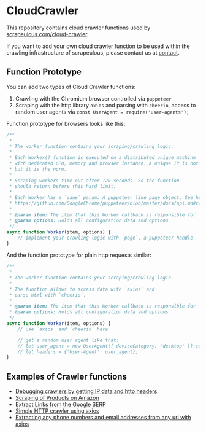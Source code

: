 # CloudCrawler

This repository contains cloud crawler functions used by [scrapeulous.com/cloud-crawler](https://scrapeulous.com/cloud-crawler).

If you want to add your own cloud crawler function to be used within the crawling infrastructure of scrapeulous, please contact us at [contact](https://scrapeulous.com/contact/).

## Function Prototype

You can add two types of Cloud Crawler functions:

1. Crawling with the Chromium browser controlled via `puppeteer`
2. Scraping with the http library `axios` and parsing with `cheerio`, access to random user agents via `const UserAgent = require('user-agents');`

Function prototype for browsers looks like this:

```js
/**
 *
 * The worker function contains your scraping/crawling logic.
 *
 * Each Worker() function is executed on a distributed unique machine
 * with dedicated CPU, memory and browser instance. A unique IP is not guaranteed,
 * but it is the norm.
 *
 * Scraping workers time out after 120 seconds. So the function
 * should return before this hard limit.
 *
 * Each Worker has a `page` param: A puppeteer like page object. See here:
 * https://github.com/GoogleChrome/puppeteer/blob/master/docs/api.md#class-page
 *
 * @param item: The item that this Worker callback is responsible for
 * @param options: Holds all configuration data and options
 */
async function Worker(item, options) {
    // implement your crawling logic with `page`, a puppeteer handle
}
```

And the function prototype for plain http requests similar:

```js
/**
 *
 * The worker function contains your scraping/crawling logic.
 *
 * The function allows to access data with `axios` and
 * parse html with `cheerio`.
 *
 * @param item: The item that this Worker callback is responsible for
 * @param options: Holds all configuration data and options
 */
async function Worker(item, options) {
    // use `axios` and `cheerio` here

    // get a random user agent like that:
    // let user_agent = new UserAgent({ deviceCategory: 'desktop' }).toString();
    // let headers = {'User-Agent': user_agent};
}
```

## Examples of Crawler functions

+ [Debugging crawlers by getting IP data and http headers](ip_and_headers.js)
+ [Scraping of Products on Amazon](amazon.js)
+ [Extract Links from the Google SERP](google.js)
+ [Simple HTTP crawler using axios](http_get.js)
+ [Extracting any phone numbers and email addresses from any url with axios](leads.js)